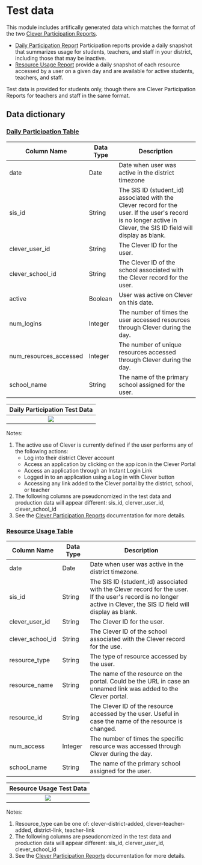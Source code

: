 # Test data

This module includes artifically generated data which matches the format of the two [Clever Participation Reports](https://support.clever.com/hc/s/articles/360049642311).
- [Daily Participation Report](https://support.clever.com/hc/s/articles/360049642311?language=en_US#step2) Participation reports provide a daily snapshot that summarizes usage for students, teachers, and staff in your district, including those that may be inactive. 
- [Resource Usage Report](https://support.clever.com/hc/s/articles/360049642311?language=en_US#h_7698d144-7ceb-4d63-88b8-e9ca2aa378d2) provide a daily snapshot of each resource accessed by a user on a given day and are available for active students, teachers, and staff. 

Test data is provided for students only, though there are Clever Participation Reports for teachers and staff in the same format.

## Data dictionary

### [Daily Participation Table](https://github.com/cviddenKwantum/OpenEduAnalytics/blob/main/modules/Digital_Learning_Apps_and_Platforms/Clever/test_data/test_data/daily-participation/Students/Students.csv)

|Column Name | Data Type | Description |
|-----------|-----------|-----------|
| date | Date |	Date when user was active in the district timezone |
| sis_id | String | The SIS ID (student_id) associated with the Clever record for the user. If the user's record is no longer active in Clever, the SIS ID field will display as blank. |
| clever_user_id	| String | The Clever ID for the user. |
| clever_school_id | String | The Clever ID of the school associated with the Clever record for the user. |
| active | Boolean |	User was active on Clever on this date. | 
|num_logins | Integer |	The number of times the user accessed resources through Clever during the day. |
| num_resources_accessed | Integer | The number of unique resources accessed through Clever during the day. |
| school_name | String |	The name of the primary school assigned for the user. |

| Daily Participation Test Data  | 
|:-------------------------:|
| ![](https://github.com/cviddenKwantum/OpenEduAnalytics/blob/main/modules/Digital_Learning_Apps_and_Platforms/Clever/docs/images/test_data_dailypart.png)  |

Notes: 
1) The active use of Clever is currently defined if the user performs any of the following actions:
    - Log into their district Clever account
    - Access an application by clicking on the app icon in the Clever Portal
    - Access an application through an Instant Login Link
    - Logged in to an application using a Log in with Clever button
    - Accessing any link added to the Clever portal by the district, school, or teacher
2) The following columns are pseudonomized in the test data and production data will appear different: sis_id, clerver_user_id, clever_school_id
3) See the [Clever Participation Reports](https://support.clever.com/hc/s/articles/360049642311) documentation for more details.

### [Resource Usage Table](https://github.com/cviddenKwantum/OpenEduAnalytics/blob/main/modules/Digital_Learning_Apps_and_Platforms/Clever/test_data/test_data/resource-usage/Students/Students.csv)

|Column Name | Data Type | Description |
|-----------|-----------|-----------|
| date | Date |	Date when user was active in the district timezone. |
| sis_id | String |	The SIS ID (student_id) associated with the Clever record for the user. If the user's record is no longer active in Clever, the SIS ID field will display as blank. |
| clever_user_id | String |	The Clever ID for the user. |
| clever_school_id | String |	The Clever ID of the school associated with the Clever record for the use. |
| resource_type | String |	The type of resource accessed by the user. | 
| resource_name | String |	The name of the resource on the portal. Could be the URL in case an unnamed link was added to the Clever portal. |
| resource_id | String |	The Clever ID of the resource accessed by the user. Useful in case the name of the resource is changed. |
| num_access | Integer | The number of times the specific resource was accessed through Clever during the day. |
| school_name | String | The name of the primary school assigned for the user. |

| Resource Usage Test Data  | 
|:-------------------------:|
| ![](https://github.com/cviddenKwantum/OpenEduAnalytics/blob/main/modules/Digital_Learning_Apps_and_Platforms/Clever/docs/images/test_data_resourceusage.png)  |

Notes: 
1) Resource_type can be one of: clever-district-added, clever-teacher-added, district-link, teacher-link
2) The following columns are pseudonomized in the test data and production data will appear different: sis_id, clerver_user_id, clever_school_id
3) See the [Clever Participation Reports](https://support.clever.com/hc/s/articles/360049642311) documentation for more details.
